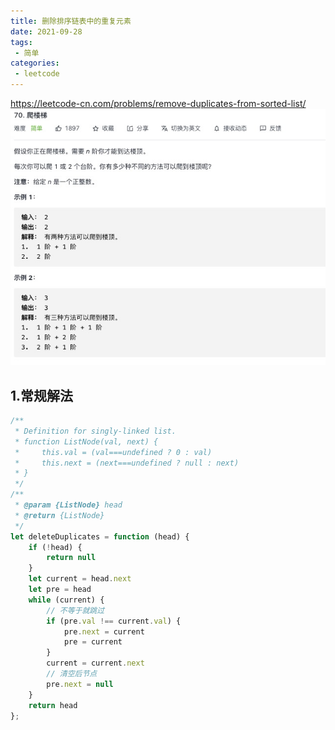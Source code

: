 ```yaml
---
title: 删除排序链表中的重复元素
date: 2021-09-28
tags:
 - 简单
categories:
 - leetcode
---
```


<https://leetcode-cn.com/problems/remove-duplicates-from-sorted-list/>
![ 删除排序链表中的重复元素](./img/70.jpg)
## 1.常规解法
```js
/**
 * Definition for singly-linked list.
 * function ListNode(val, next) {
 *     this.val = (val===undefined ? 0 : val)
 *     this.next = (next===undefined ? null : next)
 * }
 */
/**
 * @param {ListNode} head
 * @return {ListNode}
 */
let deleteDuplicates = function (head) {
    if (!head) {
        return null
    }
    let current = head.next
    let pre = head
    while (current) {
        // 不等于就跳过
        if (pre.val !== current.val) {
            pre.next = current
            pre = current
        }
        current = current.next
        // 清空后节点
        pre.next = null
    }
    return head
};
```